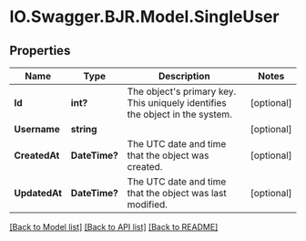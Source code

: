 # IO.Swagger.BJR.Model.SingleUser
## Properties

Name | Type | Description | Notes
------------ | ------------- | ------------- | -------------
**Id** | **int?** | The object&#x27;s primary key. This uniquely identifies the object in the system. | [optional] 
**Username** | **string** |  | [optional] 
**CreatedAt** | **DateTime?** | The UTC date and time that the object was created. | [optional] 
**UpdatedAt** | **DateTime?** | The UTC date and time that the object was last modified. | [optional] 

[[Back to Model list]](../README.md#documentation-for-models) [[Back to API list]](../README.md#documentation-for-api-endpoints) [[Back to README]](../README.md)


